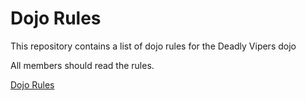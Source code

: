 Dojo Rules
==========

This repository contains a list of dojo rules for the Deadly Vipers dojo

All members should read the rules.

[Dojo Rules](https://github.com/deadlyvipers)

